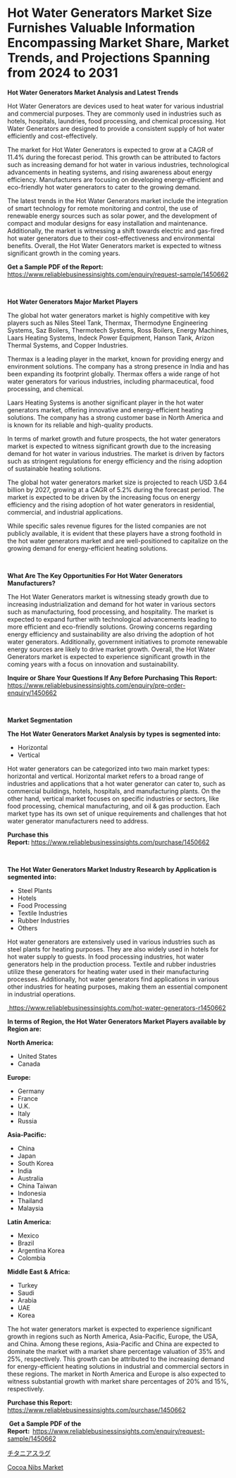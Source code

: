 <p><h1>Hot Water Generators Market Size Furnishes Valuable Information Encompassing Market Share, Market Trends, and Projections Spanning from 2024 to 2031</h1></p><p><strong>Hot Water Generators Market Analysis and Latest Trends</strong></p>
<p><p>Hot Water Generators are devices used to heat water for various industrial and commercial purposes. They are commonly used in industries such as hotels, hospitals, laundries, food processing, and chemical processing. Hot Water Generators are designed to provide a consistent supply of hot water efficiently and cost-effectively.</p><p>The market for Hot Water Generators is expected to grow at a CAGR of 11.4% during the forecast period. This growth can be attributed to factors such as increasing demand for hot water in various industries, technological advancements in heating systems, and rising awareness about energy efficiency. Manufacturers are focusing on developing energy-efficient and eco-friendly hot water generators to cater to the growing demand.</p><p>The latest trends in the Hot Water Generators market include the integration of smart technology for remote monitoring and control, the use of renewable energy sources such as solar power, and the development of compact and modular designs for easy installation and maintenance. Additionally, the market is witnessing a shift towards electric and gas-fired hot water generators due to their cost-effectiveness and environmental benefits. Overall, the Hot Water Generators market is expected to witness significant growth in the coming years.</p></p>
<p><strong>Get a Sample PDF of the Report:&nbsp;</strong> <a href="https://www.reliablebusinessinsights.com/enquiry/request-sample/1450662">https://www.reliablebusinessinsights.com/enquiry/request-sample/1450662</a></p>
<p>&nbsp;</p>
<p><strong>Hot Water Generators Major Market Players</strong></p>
<p><p>The global hot water generators market is highly competitive with key players such as Niles Steel Tank, Thermax, Thermodyne Engineering Systems, Saz Boilers, Thermotech Systems, Ross Boilers, Energy Machines, Laars Heating Systems, Indeck Power Equipment, Hanson Tank, Arizon Thermal Systems, and Copper Industries. </p><p>Thermax is a leading player in the market, known for providing energy and environment solutions. The company has a strong presence in India and has been expanding its footprint globally. Thermax offers a wide range of hot water generators for various industries, including pharmaceutical, food processing, and chemical.</p><p>Laars Heating Systems is another significant player in the hot water generators market, offering innovative and energy-efficient heating solutions. The company has a strong customer base in North America and is known for its reliable and high-quality products.</p><p>In terms of market growth and future prospects, the hot water generators market is expected to witness significant growth due to the increasing demand for hot water in various industries. The market is driven by factors such as stringent regulations for energy efficiency and the rising adoption of sustainable heating solutions.</p><p>The global hot water generators market size is projected to reach USD 3.64 billion by 2027, growing at a CAGR of 5.2% during the forecast period. The market is expected to be driven by the increasing focus on energy efficiency and the rising adoption of hot water generators in residential, commercial, and industrial applications.</p><p>While specific sales revenue figures for the listed companies are not publicly available, it is evident that these players have a strong foothold in the hot water generators market and are well-positioned to capitalize on the growing demand for energy-efficient heating solutions.</p></p>
<p>&nbsp;</p>
<p><strong>What Are The Key Opportunities For Hot Water Generators Manufacturers?</strong></p>
<p><p>The Hot Water Generators market is witnessing steady growth due to increasing industrialization and demand for hot water in various sectors such as manufacturing, food processing, and hospitality. The market is expected to expand further with technological advancements leading to more efficient and eco-friendly solutions. Growing concerns regarding energy efficiency and sustainability are also driving the adoption of hot water generators. Additionally, government initiatives to promote renewable energy sources are likely to drive market growth. Overall, the Hot Water Generators market is expected to experience significant growth in the coming years with a focus on innovation and sustainability.</p></p>
<p><strong>Inquire or Share Your Questions If Any Before Purchasing This Report:</strong> <a href="https://www.reliablebusinessinsights.com/enquiry/pre-order-enquiry/1450662">https://www.reliablebusinessinsights.com/enquiry/pre-order-enquiry/1450662</a></p>
<p>&nbsp;</p>
<p><strong>Market Segmentation</strong></p>
<p><strong>The Hot Water Generators Market Analysis by types is segmented into:</strong></p>
<p><ul><li>Horizontal</li><li>Vertical</li></ul></p>
<p><p>Hot water generators can be categorized into two main market types: horizontal and vertical. Horizontal market refers to a broad range of industries and applications that a hot water generator can cater to, such as commercial buildings, hotels, hospitals, and manufacturing plants. On the other hand, vertical market focuses on specific industries or sectors, like food processing, chemical manufacturing, and oil & gas production. Each market type has its own set of unique requirements and challenges that hot water generator manufacturers need to address.</p></p>
<p><strong>Purchase this Report:&nbsp;</strong><a href="https://www.reliablebusinessinsights.com/purchase/1450662">https://www.reliablebusinessinsights.com/purchase/1450662</a></p>
<p>&nbsp;</p>
<p><strong>The Hot Water Generators Market Industry Research by Application is segmented into:</strong></p>
<p><ul><li>Steel Plants</li><li>Hotels</li><li>Food Processing</li><li>Textile Industries</li><li>Rubber Industries</li><li>Others</li></ul></p>
<p><p>Hot water generators are extensively used in various industries such as steel plants for heating purposes. They are also widely used in hotels for hot water supply to guests. In food processing industries, hot water generators help in the production process. Textile and rubber industries utilize these generators for heating water used in their manufacturing processes. Additionally, hot water generators find applications in various other industries for heating purposes, making them an essential component in industrial operations.</p></p>
<p><a href="https://www.reliablebusinessinsights.com/hot-water-generators-r1450662">&nbsp;https://www.reliablebusinessinsights.com/hot-water-generators-r1450662</a></p>
<p><strong>In terms of Region, the Hot Water Generators Market Players available by Region are:</strong></p>
<p>
    <p> <strong> North America: </strong>
        <ul>
            <li>United States</li>
            <li>Canada</li>
        </ul>
        </p> 
    <p> <strong> Europe: </strong>
        <ul>
            <li>Germany</li>
            <li>France</li>
            <li>U.K.</li>
            <li>Italy</li>
            <li>Russia</li>
        </ul>
        </p> 
    <p> <strong> Asia-Pacific: </strong>
        <ul>
            <li>China</li>
            <li>Japan</li>
            <li>South Korea</li>
            <li>India</li>
            <li>Australia</li>
            <li>China Taiwan</li>
            <li>Indonesia</li>
            <li>Thailand</li>
            <li>Malaysia</li>
        </ul>
        </p> 
    <p> <strong> Latin America: </strong>
        <ul>
            <li>Mexico</li>
            <li>Brazil</li>
            <li>Argentina Korea</li>
            <li>Colombia</li>
        </ul>
        </p> 
    <p> <strong> Middle East & Africa: </strong>
        <ul>
            <li>Turkey</li>
            <li>Saudi</li>
            <li>Arabia</li>
            <li>UAE</li>
            <li>Korea</li>
        </ul>
    </p>
    </p>
<p><p>The hot water generators market is expected to experience significant growth in regions such as North America, Asia-Pacific, Europe, the USA, and China. Among these regions, Asia-Pacific and China are expected to dominate the market with a market share percentage valuation of 35% and 25%, respectively. This growth can be attributed to the increasing demand for energy-efficient heating solutions in industrial and commercial sectors in these regions. The market in North America and Europe is also expected to witness substantial growth with market share percentages of 20% and 15%, respectively.</p></p>
<p><strong>Purchase this Report: </strong><a href="https://www.reliablebusinessinsights.com/purchase/1450662">https://www.reliablebusinessinsights.com/purchase/1450662</a></p>
<p>&nbsp;<strong>Get a Sample PDF of the Report:&nbsp;&nbsp;</strong><a href="https://www.reliablebusinessinsights.com/enquiry/request-sample/1450662">https://www.reliablebusinessinsights.com/enquiry/request-sample/1450662</a></p>
<p><strong></strong></p>
<p><p><a href="https://github.com/avbqbctihcbe2/Market-Research-Report-List-3/blob/main/914531837055.md">チタニアスラグ</a></p><p><a href="https://github.com/fiixsa/Market-Research-Report-List-3/blob/main/cocoa-nibs-market.md">Cocoa Nibs Market</a></p></p>